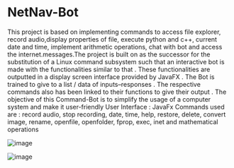 # NetNav-Bot
This project is based on implementing commands to access file explorer, record audio,display properties of file, execute python and c++, current date and time, implement arithmetic operations, chat with bot and access the internet.messages.The project is built on as the successor for the substitution of a Linux command
subsystem such that an interactive bot is made with the functionalities similar to that . These
functionalities are outputted in a display screen interface provided by JavaFX . The Bot is trained
to give to a list / data of inputs–responses . The respective commands also has been linked to
their functions to give their output . The objective of this Command-Bot is to simplify the usage
of a computer system and make it user-friendly
User Interface : JavaFx
Commands used are :
record audio,
stop recording,
date,
time,
help,
restore,
delete,
convert image,
rename,
openfile,
openfolder,
fprop,
exec,
inet and 
mathematical operations

![image](https://github.com/Kiruthika-V-G/NetNav-Bot/assets/148839506/3f70f2a9-ac8d-462a-a08f-f5c241804093)

![image](https://github.com/Kiruthika-V-G/NetNav-Bot/assets/148839506/2679a2e1-baa2-4750-a379-7fbafa577a7d)
